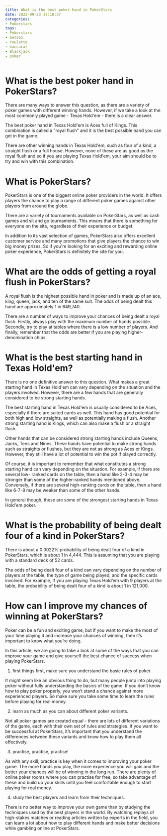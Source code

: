 ```yaml
---
title: What is the best poker hand in PokerStars
date: 2022-09-23 17:18:37
categories:
- Pokerstars
tags:
- Pokerstars
- bet365
- roulette
- baccarat
- Blackjack
- poker
---
```



#  What is the best poker hand in PokerStars?

There are many ways to answer this question, as there are a variety of poker games with different winning hands. However, if we take a look at the most commonly played game - Texas Hold'em - there is a clear answer.

The best poker hand in Texas Hold'em is Aces full of Kings. This combination is called a "royal flush" and it is the best possible hand you can get in the game.

There are other winning hands in Texas Hold'em, such as four of a kind, a straight flush or a full house. However, none of these are as good as the royal flush and so if you are playing Texas Hold'em, your aim should be to try and win with this combination.

# What is PokerStars?

PokerStars is one of the biggest online poker providers in the world. It offers players the chance to play a range of different poker games against other players from around the globe.

There are a variety of tournaments available on PokerStars, as well as cash games and sit and go tournaments. This means that there is something for everyone on the site, regardless of their experience or budget.

In addition to its vast selection of games, PokerStars also offers excellent customer service and many promotions that give players the chance to win big money prizes. So if you're looking for an exciting and rewarding online poker experience, PokerStars is definitely the site for you.

#  What are the odds of getting a royal flush in PokerStars?

A royal flush is the highest possible hand in poker and is made up of an ace, king, queen, jack, and ten of the same suit. The odds of being dealt this hand are approximately 1 in 649,740.

There are a number of ways to improve your chances of being dealt a royal flush. Firstly, always play with the maximum number of hands possible. Secondly, try to play at tables where there is a low number of players. And finally, remember that the odds are better if you are playing higher-denomination chips.

#  What is the best starting hand in Texas Hold'em?

There is no one definitive answer to this question. What makes a great starting hand in Texas Hold'em can vary depending on the situation and the players involved. However, there are a few hands that are generally considered to be strong starting hands.

The best starting hand in Texas Hold'em is usually considered to be Aces, especially if there are suited cards as well. This hand has good potential for both high and low straights, as well as potentially making a flush. Another strong starting hand is Kings, which can also make a flush or a straight flush.

Other hands that can be considered strong starting hands include Queens, Jacks, Tens and Nines. These hands have potential to make strong hands such as straights or flushes, but they are not as strong as Aces or Kings. However, they still have a lot of potential to win the pot if played correctly.

Of course, it is important to remember that what constitutes a strong starting hand can vary depending on the situation. For example, if there are several low- ranked cards on the table, then a hand like 2-3-4 may be stronger than some of the higher-ranked hands mentioned above. Conversely, if there are several high-ranking cards on the table, then a hand like 6-7-8 may be weaker than some of the other hands.

In general though, these are some of the strongest starting hands in Texas Hold'em poker.

#  What is the probability of being dealt four of a kind in PokerStars?

There is about a 0.0022% probability of being dealt four of a kind in PokerStars, which is about 1 in 4,444. This is assuming that you are playing with a standard deck of 52 cards.

The odds of being dealt four of a kind can vary depending on the number of players at the table, the type of game being played, and the specific cards involved. For example, if you are playing Texas Hold’em with 9 players at the table, the probability of being dealt four of a kind is about 1 in 121,000.

#  How can I improve my chances of winning at PokerStars?

Poker can be a fun and exciting game, but if you want to make the most of your time playing it and increase your chances of winning, then it’s important to know what you’re doing.

In this article, we are going to take a look at some of the ways that you can improve your game and give yourself the best chance of success when playing PokerStars.

1. first things first, make sure you understand the basic rules of poker.

It might seem like an obvious thing to do, but many people jump into playing poker without fully understanding the basics of the game. If you don’t know how to play poker properly, you won’t stand a chance against more experienced players. So make sure you take some time to learn the rules before playing for real money.

2. learn as much as you can about different poker variants.

Not all poker games are created equal - there are lots of different variations of the game, each with their own set of rules and strategies. If you want to be successful at PokerStars, it’s important that you understand the differences between these variants and know how to play them all effectively.

3. practise, practise, practise!

As with any skill, practice is key when it comes to improving your poker game. The more hands you play, the more experience you will gain and the better your chances will be of winning in the long run. There are plenty of online poker rooms where you can practise for free, so take advantage of these and build up your skills until you feel comfortable enough to start playing for real money.

4. study the best players and learn from their techniques.

There is no better way to improve your own game than by studying the techniques used by the best players in the world. By watching replays of high-stakes matches or reading articles written by experts in the field, you can learn a lot about how to play different hands and make better decisions while gambling online at PokerStars.